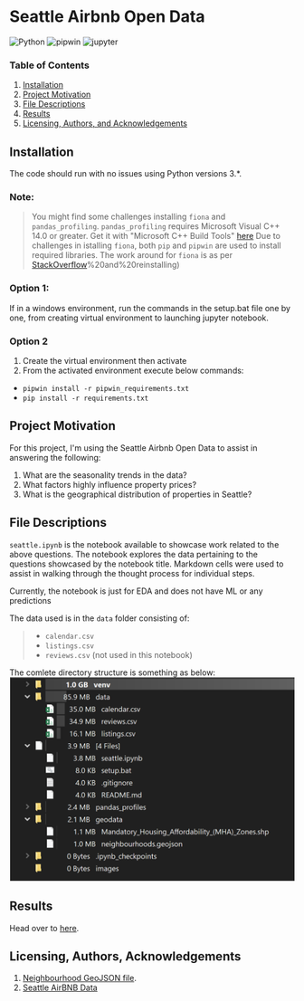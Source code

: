 # Seattle Airbnb Open Data 

![Python](https://img.shields.io/badge/Python-3.9-blueviolet)
![pipwin](https://img.shields.io/badge/pipwin%3D%3D-0.5.1-blueviolet)
![jupyter](https://img.shields.io/badge/jupyter%3D%3D-1.0.0-yellowgreen)

### Table of Contents

1. [Installation](#installation)
2. [Project Motivation](#motivation)
3. [File Descriptions](#files)
4. [Results](#results)
5. [Licensing, Authors, and Acknowledgements](#licensing)

## Installation <a name="installation"></a>

The code should run with no issues using Python versions 3.*.

### Note:
> You might find some challenges installing `fiona` and `pandas_profiling`.
> `pandas_profiling` requires Microsoft Visual C++ 14.0 or greater. Get it with "Microsoft C++ Build Tools" [here](https://visualstudio.microsoft.com/visual-cpp-build-tools/)
> Due to challenges in istalling `fiona`, both `pip` and `pipwin` are used to install required libraries. The work around for `fiona` is as per [StackOverflow](https://stackoverflow.com/questions/54734667/error-installing-geopandas-a-gdal-api-version-must-be-specified-in-anaconda#:~:text=87,uninstall)%20and%20reinstalling)

### Option 1:
If in a windows environment, run the commands in the setup.bat file one by one, from creating virtual environment to launching jupyter notebook.

### Option 2
1. Create the virtual environment then activate
2. From the activated environment execute below commands:
- `pipwin install -r pipwin_requirements.txt`
- `pip install -r requirements.txt`

## Project Motivation<a name="motivation"></a>

For this project, I'm using the Seattle Airbnb Open Data to assist in answering the following:

1. What are the seasonality trends in the data?
2. What factors highly influence property prices?
3. What is the geographical distribution of properties in Seattle?

## File Descriptions <a name="files"></a>

`seattle.ipynb` is the notebook available to showcase work related to the above questions. The notebook explores the data pertaining to the questions showcased by the notebook title.
 Markdown cells were used to assist in walking through the thought process for individual steps.  

Currently, the notebook is just for EDA and does not have ML or any predictions

The data used is in the `data` folder consisting of:

> - `calendar.csv`
> - `listings.csv`
> - `reviews.csv` (not used in this notebook)

The comlete directory structure is something as below:
![Project Directory Structure](./images/working_dir_structure.png?raw=true "Structure")

## Results<a name="results"></a>

Head over to [here](https://medium.com/@McOluga/joining-airbnb-six-must-have-amenities-to-earn-more-from-your-property-ce1caa23b57f?source=friends_link&sk=ba88e1cd9f4dba07fb18b1f64079580c).

## Licensing, Authors, Acknowledgements<a name="licensing"></a>

1. [Neighbourhood GeoJSON file](http://data.insideairbnb.com/united-states/wa/seattle/2021-07-14/visualisations/neighbourhoods.geojson).
2. [Seattle AirBNB Data](https://www.kaggle.com/airbnb/seattle/data)

